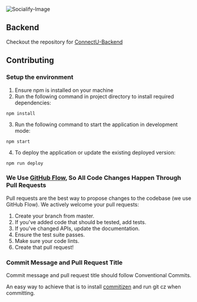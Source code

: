 ![Socialify-Image](https://socialify.git.ci/Diaga/connectu-frontend/image?description=1&font=Raleway&language=1&pattern=Signal&theme=Dark)


## Backend

Checkout the repository for [ConnectU-Backend](https://github.com/Diaga/connectu-backend)


## Contributing

### Setup the environment

1. Ensure npm is installed on your machine
2. Run the following command in project directory to install required dependencies:
```shell
npm install
```
3. Run the following command to start the application in development mode:
```shell
npm start
```
4. To deploy the application or update the existing deployed version:
```shell
npm run deploy
```

### We Use [GitHub Flow](https://guides.github.com/introduction/flow/index.html), So All Code Changes Happen Through Pull Requests
Pull requests are the best way to propose changes to the codebase (we use GitHub Flow). We actively welcome your pull requests:

1. Create your branch from master.
1. If you've added code that should be tested, add tests.
1. If you've changed APIs, update the documentation.
1. Ensure the test suite passes.
1. Make sure your code lints.
1. Create that pull request!

### Commit Message and Pull Request Title
Commit message and pull request title should follow Conventional Commits.

An easy way to achieve that is to install [commitizen](https://github.com/commitizen/cz-cli) and run git cz when committing.
